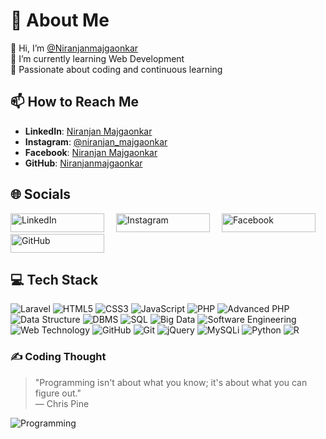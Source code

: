 # 💫 About Me
👋 Hi, I’m [@Niranjanmajgaonkar](https://github.com/Niranjanmajgaonkar)  
🌱 I’m currently learning Web Development  
💞️ Passionate about coding and continuous learning

## 📫 How to Reach Me
- **LinkedIn**: [Niranjan Majgaonkar](https://www.linkedin.com/in/niranjan-majgaonkar-636328268?utm_source=share&utm_campaign=share_via&utm_content=profile&utm_medium=android_app)
- **Instagram**: [@niranjan_majgaonkar](https://www.instagram.com/niranjan_majgaonkar/?utm_source=qr&igsh=MXZnMXAwdGV6YmQ0Zw%3D%3D)
- **Facebook**: [Niranjan Majgaonkar](https://www.facebook.com/niranjan.majgaonkar.52?mibextid=qi2Omg&rdid=WhBufQNnlu9QbdeH&share_url=https%3A%2F%2Fwww.facebook.com%2Fshare%2FqoJoFBsscAq5QXJe%2F%3Fmibextid%3Dqi2Omg)
- **GitHub**: [Niranjanmajgaonkar](https://github.com/Niranjanmajgaonkar)

## 🌐 Socials
<a href="https://www.linkedin.com/in/niranjan-majgaonkar-636328268?utm_source=share&utm_campaign=share_via&utm_content=profile&utm_medium=android_app" target="_blank" style="text-decoration: none; margin-right: 15px;">
    <img src="https://img.shields.io/badge/LinkedIn-blue?logo=linkedin&logoColor=white" alt="LinkedIn" style="width: 150px; height: 30px;">
</a>
<a href="https://www.instagram.com/niranjan_majgaonkar/?utm_source=qr&igsh=MXZnMXAwdGV6YmQ0Zw%3D%3D" target="_blank" style="text-decoration: none; margin-right: 15px;">
    <img src="https://img.shields.io/badge/Instagram-purple?logo=instagram&logoColor=white" alt="Instagram" style="width: 150px; height: 30px;">
</a>
<a href="https://www.facebook.com/niranjan.majgaonkar.52?mibextid=qi2Omg&rdid=WhBufQNnlu9QbdeH&share_url=https%3A%2F%2Fwww.facebook.com%2Fshare%2FqoJoFBsscAq5QXJe%2F%3Fmibextid%3Dqi2Omg" target="_blank" style="text-decoration: none;">
    <img src="https://img.shields.io/badge/Facebook-blue?logo=facebook&logoColor=white" alt="Facebook" style="width: 150px; height: 30px;">
</a>
<a href="https://github.com/Niranjanmajgaonkar" target="_blank" style="text-decoration: none;">
    <img src="https://img.shields.io/badge/GitHub-%23121011.svg?style=for-the-badge&logo=github&logoColor=white" alt="GitHub" style="width: 150px; height: 30px;">
</a>

## 💻 Tech Stack
![Laravel](https://img.shields.io/badge/laravel-%23FF2D20.svg?style=for-the-badge&logo=laravel&logoColor=white) 
![HTML5](https://img.shields.io/badge/html5-%23E34F26.svg?style=for-the-badge&logo=html5&logoColor=white) 
![CSS3](https://img.shields.io/badge/css3-%231572B6.svg?style=for-the-badge&logo=css3&logoColor=white) 
![JavaScript](https://img.shields.io/badge/javascript-%23323330.svg?style=for-the-badge&logo=javascript&logoColor=%23F7DF1E) 
![PHP](https://img.shields.io/badge/php-%23777BB4.svg?style=for-the-badge&logo=php&logoColor=white) 
![Advanced PHP](https://img.shields.io/badge/advanced_php-%23777BB4.svg?style=for-the-badge&logo=php&logoColor=white) 
![Data Structure](https://img.shields.io/badge/data_structure-%231572B6.svg?style=for-the-badge) 
![DBMS](https://img.shields.io/badge/dbms-%23E34F26.svg?style=for-the-badge) 
![SQL](https://img.shields.io/badge/sql-%2300f.svg?style=for-the-badge&logo=sql) 
![Big Data](https://img.shields.io/badge/big_data-%23FF6F00.svg?style=for-the-badge) 
![Software Engineering](https://img.shields.io/badge/software_engineering-%231572B6.svg?style=for-the-badge) 
![Web Technology](https://img.shields.io/badge/web_technology-%231572B6.svg?style=for-the-badge) 
![GitHub](https://img.shields.io/badge/github-%23121011.svg?style=for-the-badge&logo=github&logoColor=white) 
![Git](https://img.shields.io/badge/git-%23F05033.svg?style=for-the-badge&logo=git&logoColor=white) 
![jQuery](https://img.shields.io/badge/jquery-%230769AD.svg?style=for-the-badge&logo=jquery&logoColor=white) 
![MySQLi](https://img.shields.io/badge/mysqli-%234479A1.svg?style=for-the-badge&logo=mysql&logoColor=white) 
![Python](https://img.shields.io/badge/python-3670A0?style=for-the-badge&logo=python&logoColor=ffdd54) 
![R](https://img.shields.io/badge/r-%23276DC3.svg?style=for-the-badge&logo=r&logoColor=white)

### ✍️ Coding Thought
> "Programming isn't about what you know; it's about what you can figure out."  
> — Chris Pine

![Programming](https://img.shields.io/badge/Programming-%23F7DF1E.svg?style=for-the-badge&logo=javascript&logoColor=white)
